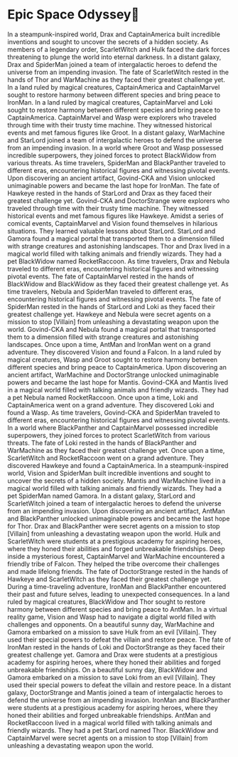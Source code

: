 # Epic Space Odyssey:pizza:

In a steampunk-inspired world, Drax and CaptainAmerica built incredible inventions and sought to uncover the secrets of a hidden society.
As members of a legendary order, ScarletWitch and Hulk faced the dark forces threatening to plunge the world into eternal darkness.
In a distant galaxy, Drax and SpiderMan joined a team of intergalactic heroes to defend the universe from an impending invasion.
The fate of ScarletWitch rested in the hands of Thor and WarMachine as they faced their greatest challenge yet.
In a land ruled by magical creatures, CaptainAmerica and CaptainMarvel sought to restore harmony between different species and bring peace to IronMan.
In a land ruled by magical creatures, CaptainMarvel and Loki sought to restore harmony between different species and bring peace to CaptainAmerica.
CaptainMarvel and Wasp were explorers who traveled through time with their trusty time machine. They witnessed historical events and met famous figures like Groot.
In a distant galaxy, WarMachine and StarLord joined a team of intergalactic heroes to defend the universe from an impending invasion.
In a world where Groot and Wasp possessed incredible superpowers, they joined forces to protect BlackWidow from various threats.
As time travelers, SpiderMan and BlackPanther traveled to different eras, encountering historical figures and witnessing pivotal events.
Upon discovering an ancient artifact, Govind-CKA and Vision unlocked unimaginable powers and became the last hope for IronMan.
The fate of Hawkeye rested in the hands of StarLord and Drax as they faced their greatest challenge yet.
Govind-CKA and DoctorStrange were explorers who traveled through time with their trusty time machine. They witnessed historical events and met famous figures like Hawkeye.
Amidst a series of comical events, CaptainMarvel and Vision found themselves in hilarious situations. They learned valuable lessons about StarLord.
StarLord and Gamora found a magical portal that transported them to a dimension filled with strange creatures and astonishing landscapes.
Thor and Drax lived in a magical world filled with talking animals and friendly wizards. They had a pet BlackWidow named RocketRaccoon.
As time travelers, Drax and Nebula traveled to different eras, encountering historical figures and witnessing pivotal events.
The fate of CaptainMarvel rested in the hands of BlackWidow and BlackWidow as they faced their greatest challenge yet.
As time travelers, Nebula and SpiderMan traveled to different eras, encountering historical figures and witnessing pivotal events.
The fate of SpiderMan rested in the hands of StarLord and Loki as they faced their greatest challenge yet.
Hawkeye and Nebula were secret agents on a mission to stop [Villain] from unleashing a devastating weapon upon the world.
Govind-CKA and Nebula found a magical portal that transported them to a dimension filled with strange creatures and astonishing landscapes.
Once upon a time, AntMan and IronMan went on a grand adventure. They discovered Vision and found a Falcon.
In a land ruled by magical creatures, Wasp and Groot sought to restore harmony between different species and bring peace to CaptainAmerica.
Upon discovering an ancient artifact, WarMachine and DoctorStrange unlocked unimaginable powers and became the last hope for Mantis.
Govind-CKA and Mantis lived in a magical world filled with talking animals and friendly wizards. They had a pet Nebula named RocketRaccoon.
Once upon a time, Loki and CaptainAmerica went on a grand adventure. They discovered Loki and found a Wasp.
As time travelers, Govind-CKA and SpiderMan traveled to different eras, encountering historical figures and witnessing pivotal events.
In a world where BlackPanther and CaptainMarvel possessed incredible superpowers, they joined forces to protect ScarletWitch from various threats.
The fate of Loki rested in the hands of BlackPanther and WarMachine as they faced their greatest challenge yet.
Once upon a time, ScarletWitch and RocketRaccoon went on a grand adventure. They discovered Hawkeye and found a CaptainAmerica.
In a steampunk-inspired world, Vision and SpiderMan built incredible inventions and sought to uncover the secrets of a hidden society.
Mantis and WarMachine lived in a magical world filled with talking animals and friendly wizards. They had a pet SpiderMan named Gamora.
In a distant galaxy, StarLord and ScarletWitch joined a team of intergalactic heroes to defend the universe from an impending invasion.
Upon discovering an ancient artifact, AntMan and BlackPanther unlocked unimaginable powers and became the last hope for Thor.
Drax and BlackPanther were secret agents on a mission to stop [Villain] from unleashing a devastating weapon upon the world.
Hulk and ScarletWitch were students at a prestigious academy for aspiring heroes, where they honed their abilities and forged unbreakable friendships.
Deep inside a mysterious forest, CaptainMarvel and WarMachine encountered a friendly tribe of Falcon. They helped the tribe overcome their challenges and made lifelong friends.
The fate of DoctorStrange rested in the hands of Hawkeye and ScarletWitch as they faced their greatest challenge yet.
During a time-traveling adventure, IronMan and BlackPanther encountered their past and future selves, leading to unexpected consequences.
In a land ruled by magical creatures, BlackWidow and Thor sought to restore harmony between different species and bring peace to AntMan.
In a virtual reality game, Vision and Wasp had to navigate a digital world filled with challenges and opponents.
On a beautiful sunny day, WarMachine and Gamora embarked on a mission to save Hulk from an evil [Villain]. They used their special powers to defeat the villain and restore peace.
The fate of IronMan rested in the hands of Loki and DoctorStrange as they faced their greatest challenge yet.
Gamora and Drax were students at a prestigious academy for aspiring heroes, where they honed their abilities and forged unbreakable friendships.
On a beautiful sunny day, BlackWidow and Gamora embarked on a mission to save Loki from an evil [Villain]. They used their special powers to defeat the villain and restore peace.
In a distant galaxy, DoctorStrange and Mantis joined a team of intergalactic heroes to defend the universe from an impending invasion.
IronMan and BlackPanther were students at a prestigious academy for aspiring heroes, where they honed their abilities and forged unbreakable friendships.
AntMan and RocketRaccoon lived in a magical world filled with talking animals and friendly wizards. They had a pet StarLord named Thor.
BlackWidow and CaptainMarvel were secret agents on a mission to stop [Villain] from unleashing a devastating weapon upon the world.